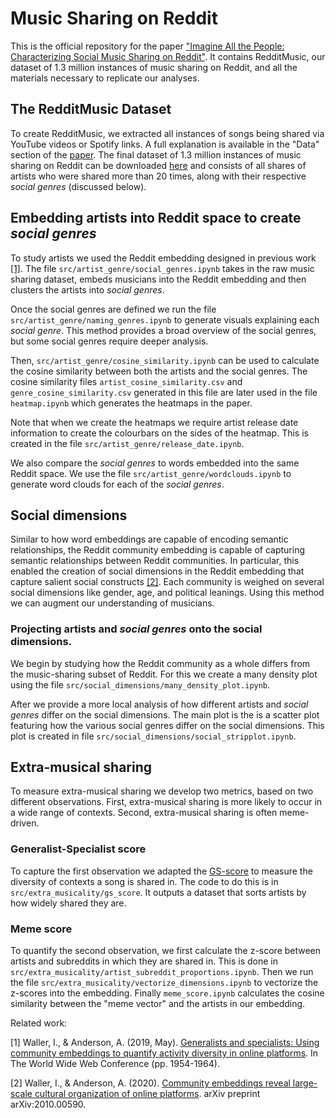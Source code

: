 
# Music Sharing on Reddit

This is the official repository for the paper ["Imagine All the People: Characterizing Social Music Sharing on Reddit"](http://www.cs.toronto.edu/~ashton/pubs/music-on-reddit-icwsm21.pdf). It contains RedditMusic, our dataset of 1.3 million instances of music sharing on Reddit, and all the materials necessary to replicate our analyses. 

## The RedditMusic Dataset

To create RedditMusic, we extracted all instances of songs being shared via YouTube videos or Spotify links. A full explanation is available in the "Data" section of the [paper](http://www.cs.toronto.edu/~ashton/pubs/music-on-reddit-icwsm21.pdf). The final dataset of 1.3 million instances of music sharing on Reddit can be downloaded [here](https://www.cs.toronto.edu/~walleris/redditmusic-data/RedditMusic.csv) and consists of all shares of artists who were shared more than 20 times, along with their respective *social genres* (discussed below). 

## Embedding artists into Reddit space to create *social genres*
To study artists we used the Reddit embedding designed in previous work [[1]](http://www.cs.toronto.edu/~ashton/pubs/actdiv-www2019.pdf). The file `src/artist_genre/social_genres.ipynb` takes in the raw music sharing dataset, embeds musicians into the Reddit embedding and then clusters the artists into *social genres*.

Once the social genres are defined we run the file `src/artist_genre/naming_genres.ipynb` to generate visuals explaining each *social genre*. This method provides a broad overview of the social genres, but some social genres require deeper analysis. 

Then, `src/artist_genre/cosine_similarity.ipynb` can be used to calculate the cosine similarity between both the artists and the social genres. The cosine similarity files `artist_cosine_similarity.csv` and `genre_cosine_similarity.csv` generated in this file are later used in the file `heatmap.ipynb` which generates the heatmaps in the paper.

Note that when we create the heatmaps we require artist release date information to create the colourbars on the sides of the heatmap. This is created in the file `src/artist_genre/release_date.ipynb`.

We also compare the *social genres* to words embedded into the same Reddit space.  We use the file `src/artist_genre/wordclouds.ipynb` to generate word clouds for each of the *social genres*. 

## Social dimensions
Similar to how word embeddings are capable of encoding semantic relationships, the Reddit community embedding is capable of capturing semantic relationships between Reddit communities. In particular, this enabled the creation of social dimensions in the Reddit embedding that capture salient social constructs [[2]](http://www.cs.toronto.edu/~ashton/pubs/cultural-dims2020.pdf). Each community is weighed on several social dimensions like gender, age, and political leanings. Using this method we can augment our understanding of musicians. 

### Projecting artists and *social genres* onto the social dimensions.
We begin by studying how the Reddit community as a whole differs from the music-sharing subset of Reddit. For this we create a many density plot using the file `src/social_dimensions/many_density_plot.ipynb`. 

After we provide a more local analysis of how different artists and *social genres* differ on the social dimensions. The main plot is the is a scatter plot featuring how the various social genres differ on the social dimensions. This plot is created in file `src/social_dimensions/social_stripplot.ipynb`. 

## Extra-musical sharing
To measure extra-musical sharing we develop two metrics, based on two different observations. First, extra-musical sharing is more likely to occur in a wide range of contexts. Second, extra-musical sharing is often meme-driven. 

### Generalist-Specialist score
To capture the first observation we adapted the [GS-score](http://www.cs.toronto.edu/~ashton/pubs/actdiv-www2019.pdf) to measure the diversity of contexts a song is shared in. The code to do this is in `src/extra_musicality/gs_score`. It outputs a dataset that sorts artists by how widely shared they are. 

### Meme score
To quantify the second observation, we first calculate the z-score between artists and subreddits in which they are shared in. This is done in `src/extra_musicality/artist_subreddit_proportions.ipynb`.  Then we run the file `src/extra_musicality/vectorize_dimensions.ipynb` to vectorize the z-scores into the embedding. Finally `meme_score.ipynb` calculates the cosine similarity between the "meme vector" and the artists in our embedding. 


Related work:

[1] Waller, I., & Anderson, A. (2019, May). [Generalists and specialists: Using community embeddings to quantify activity diversity in online platforms](http://www.cs.toronto.edu/~ashton/pubs/actdiv-www2019.pdf). In The World Wide Web Conference (pp. 1954-1964).

[2] Waller, I., & Anderson, A. (2020). [Community embeddings reveal large-scale cultural organization of online platforms](http://www.cs.toronto.edu/~ashton/pubs/cultural-dims2020.pdf). arXiv preprint arXiv:2010.00590.

